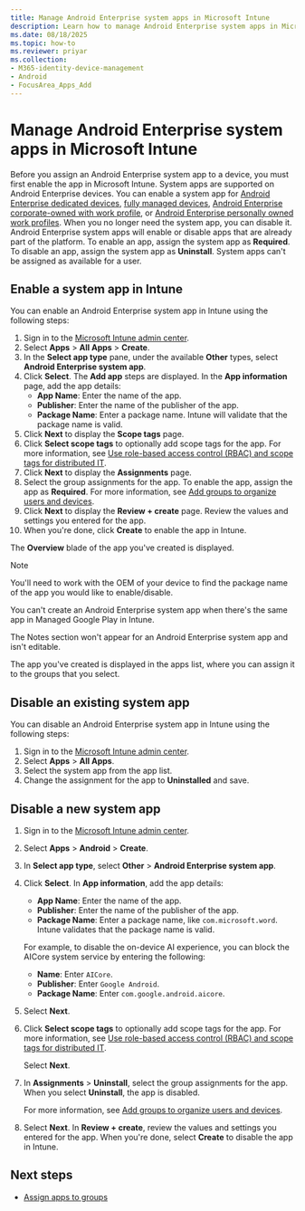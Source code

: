 ```yaml
---
title: Manage Android Enterprise system apps in Microsoft Intune
description: Learn how to manage Android Enterprise system apps in Microsoft Intune.
ms.date: 08/18/2025
ms.topic: how-to
ms.reviewer: priyar
ms.collection:
- M365-identity-device-management
- Android
- FocusArea_Apps_Add
---
```


# Manage Android Enterprise system apps in Microsoft Intune

Before you assign an Android Enterprise system app to a device, you must first enable the app in Microsoft Intune. System apps are supported on Android Enterprise devices. You can enable a system app for [Android Enterprise dedicated devices](../enrollment/android-kiosk-enroll.md), [fully managed devices](../enrollment/android-fully-managed-enroll.md), [Android Enterprise corporate-owned with work profile](../enrollment/android-corporate-owned-work-profile-enroll.md), or [Android Enterprise personally owned work profiles](../apps/android-deployment-scenarios-app-protection-work-profiles.md). When you no longer need the system app, you can disable it. Android Enterprise system apps will enable or disable apps that are already part of the platform. To enable an app, assign the system app as **Required**. To disable an app, assign the system app as **Uninstall**. System apps can't be assigned as available for a user.

## Enable a system app in Intune

You can enable an Android Enterprise system app in Intune using the following steps:

1. Sign in to the [Microsoft Intune admin center](https://go.microsoft.com/fwlink/?linkid=2109431).
2. Select **Apps** > **All Apps** > **Create**.
3. In the **Select app type** pane, under the available **Other** types, select **Android Enterprise system app**.
4. Click **Select**. The **Add app** steps are displayed.
In the **App information** page, add the app details:
    - **App Name**: Enter the name of the app.
    - **Publisher**: Enter the name of the publisher of the app.
    - **Package Name**: Enter a package name. Intune will validate that the package name is valid.
5. Click **Next** to display the **Scope tags** page.
6. Click **Select scope tags** to optionally add scope tags for the app. For more information, see [Use role-based access control (RBAC) and scope tags for distributed IT](../fundamentals/scope-tags.md).
7. Click **Next** to display the **Assignments** page.
8. Select the group assignments for the app. To enable the app, assign the app as **Required**. For more information, see [Add groups to organize users and devices](../fundamentals/groups-add.md).
9. Click **Next** to display the **Review + create** page. Review the values and settings you entered for the app.
10. When you're done, click **Create** to enable the app in Intune.

The **Overview** blade of the app you've created is displayed.

> [!NOTE]
> You'll need to work with the OEM of your device to find the package name of the app you would like to enable/disable.
>
> You can't create an Android Enterprise system app when there's the same app in Managed Google Play in Intune.
>
> The Notes section won't appear for an Android Enterprise system app and isn't editable.

The app you've created is displayed in the apps list, where you can assign it to the groups that you select.

## Disable an existing system app

You can disable an Android Enterprise system app in Intune using the following steps:

1. Sign in to the [Microsoft Intune admin center](https://go.microsoft.com/fwlink/?linkid=2109431).
2. Select **Apps** > **All Apps**.
3. Select the system app from the app list.
4. Change the assignment for the app to **Uninstalled** and save.

## Disable a new system app

1. Sign in to the [Microsoft Intune admin center](https://go.microsoft.com/fwlink/?linkid=2109431).
2. Select **Apps** > **Android** > **Create**.
3. In **Select app type**, select **Other** > **Android Enterprise system app**.
4. Click **Select**. In **App information**, add the app details:
    - **App Name**: Enter the name of the app.
    - **Publisher**: Enter the name of the publisher of the app.
    - **Package Name**: Enter a package name, like `com.microsoft.word`. Intune validates that the package name is valid.

    For example, to disable the on-device AI experience, you can block the AICore system service by entering the following:

    - **Name**: Enter `AICore`.
    - **Publisher**: Enter `Google Android`.
    - **Package Name**: Enter `com.google.android.aicore`.

6. Select **Next**.
7. Click **Select scope tags** to optionally add scope tags for the app. For more information, see [Use role-based access control (RBAC) and scope tags for distributed IT](../fundamentals/scope-tags.md).

    Select **Next**.

8. In **Assignments** > **Uninstall**, select the group assignments for the app. When you select **Uninstall**, the app is disabled.

    For more information, see [Add groups to organize users and devices](../fundamentals/groups-add.md).
9. Select **Next**. In **Review + create**, review the values and settings you entered for the app. When you're done, select **Create** to disable the app in Intune.

## Next steps

- [Assign apps to groups](apps-deploy.md)
